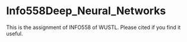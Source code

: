 # Info558Deep_Neural_Networks
This is the assignment of INFO558 of WUSTL. Please cited if you find it useful.
